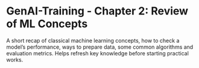 # GenAI-Training - Chapter 2: Review of ML Concepts 

A short recap of classical machine learning concepts, how to check a model’s performance, ways to prepare data, some common algorithms and evaluation metrics. Helps refresh key knowledge before starting practical works.
